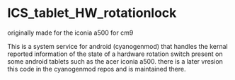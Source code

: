 ICS_tablet_HW_rotationlock
==========================

originally made for the iconia a500 for cm9


This is a system service for android (cyanogenmod) that handles the kernal reported information of the state of
a hardware rotation switch present on some android tablets such as the acer iconia a500. there is a later vresion 
this code in the cyanogenmod repos and is maintained there.
